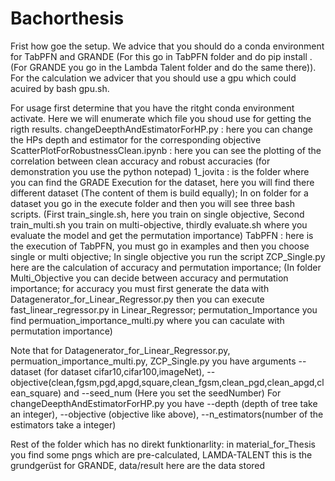 # Bachorthesis
Frist how goe the setup. We advice that you should do a conda environment for TabPFN and GRANDE (For this go in TabPFN folder and do pip install . (For GRANDE you go in the Lambda Talent folder and do the same there)).
For the calculation we advicer that you should use a gpu which could acuired by bash gpu.sh.

For usage first determine that you have the ritght conda environment activate. Here we will enumerate which file you shoud use for getting the rigth results. 
changeDeepthAndEstimatorForHP.py : here you can change the HPs depth and estimator for the corresponding objective
ScatterPlotForRobustnessClean.ipynb : here you can see the plotting of the correlation between clean accuracy and robust accuracies (for demonstration you use the python notepad)
1_jovita : is the folder where you can find the GRADE Execution for the dataset, here you will find there different dataset (The content of them is build equally); In on folder for a dataset you go in the execute folder and then you will see three bash scripts. (First train_single.sh, here you train on single objective, Second train_multi.sh you train on multi-objective, thirdly evaluate.sh where you evaluate the model and get the permutation importance)
TabPFN : here is the execution of TabPFN, you must go in examples and then you choose single or multi objective; In single objective you run the script ZCP_Single.py here are the calculation of accuracy and permutation importance; (In folder Multi_Objective you can decide between accuracy and permutation importance; for accuracy you must first generate the data with Datagenerator_for_Linear_Regressor.py then you can execute fast_linear_regressor.py in Linear_Regressor; permutation_Importance you find permuation_importance_multi.py where you can caculate with permutation importance)

Note that for Datagenerator_for_Linear_Regressor.py, permuation_importance_multi.py, ZCP_Single.py you have arguments --dataset (for dataset cifar10,cifar100,imageNet), --objective(clean,fgsm,pgd,apgd,square,clean_fgsm,clean_pgd,clean_apgd,clean_square) and --seed_num (Here you set the seedNumber)
For changeDeepthAndEstimatorForHP.py you have --depth (depth of tree take an integer), --objective (objective like above), --n_estimators(number of the estimators take a integer)

Rest of the folder which has no direkt funktionarlity: in material_for_Thesis you find some pngs which are pre-calculated, LAMDA-TALENT this is the grundgerüst for GRANDE, data/result here are the data stored
